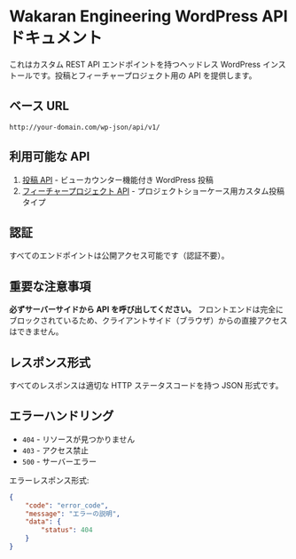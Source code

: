 # Wakaran Engineering WordPress API ドキュメント

これはカスタム REST API エンドポイントを持つヘッドレス WordPress インストールです。投稿とフィーチャープロジェクト用の API を提供します。

## ベース URL

```
http://your-domain.com/wp-json/api/v1/
```

## 利用可能な API

1. [投稿 API](./posts-api.md) - ビューカウンター機能付き WordPress 投稿
2. [フィーチャープロジェクト API](./feature-projects-api.md) - プロジェクトショーケース用カスタム投稿タイプ

## 認証

すべてのエンドポイントは公開アクセス可能です（認証不要）。

## 重要な注意事項

**必ずサーバーサイドから API を呼び出してください。** フロントエンドは完全にブロックされているため、クライアントサイド（ブラウザ）からの直接アクセスはできません。

## レスポンス形式

すべてのレスポンスは適切な HTTP ステータスコードを持つ JSON 形式です。

## エラーハンドリング

- `404` - リソースが見つかりません
- `403` - アクセス禁止
- `500` - サーバーエラー

エラーレスポンス形式:

```json
{
	"code": "error_code",
	"message": "エラーの説明",
	"data": {
		"status": 404
	}
}
```
